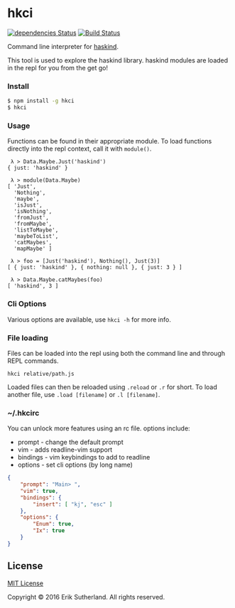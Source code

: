 # hkci

[![dependencies Status](https://david-dm.org/MrRacoon/haskind/status.svg)](https://david-dm.org/MrRacoon/hkci)
[![Build Status](https://travis-ci.org/MrRacoon/hkci.svg?branch=master)](https://travis-ci.org/MrRacoon/hkci)

Command line interpreter for [haskind](https://github.com/MrRacoon/haskind).

This tool is used to explore the haskind library. haskind modules are loaded in
the repl for you from the get go!

### Install

```bash
$ npm install -g hkci
$ hkci
```

### Usage

Functions can be found in their appropriate module. To load functions directly
into the repl context, call it with `module()`.

```shell
 λ > Data.Maybe.Just('haskind')
{ just: 'haskind' }

 λ > module(Data.Maybe)
[ 'Just',
  'Nothing',
  'maybe',
  'isJust',
  'isNothing',
  'fromJust',
  'fromMaybe',
  'listToMaybe',
  'maybeToList',
  'catMaybes',
  'mapMaybe' ]

 λ > foo = [Just('haskind'), Nothing(), Just(3)]
[ { just: 'haskind' }, { nothing: null }, { just: 3 } ]

 λ > Data.Maybe.catMaybes(foo)
[ 'haskind', 3 ]
```

### Cli Options

Various options are available, use `hkci -h` for more info.

### File loading

Files can be loaded into the repl using both the command line and through REPL
commands.

`hkci relative/path.js`

Loaded files can then be reloaded using `.reload` or `.r` for short. To load
another file, use `.load [filename]` or `.l [filename]`.

### ~/.hkcirc

You can unlock more features using an rc file. options include:

* prompt - change the default prompt
* vim - adds readline-vim support
* bindings - vim keybindings to add to readline
* options - set cli options (by long name)

```json
{
    "prompt": "Main> ",
    "vim": true,
    "bindings": {
        "insert": [ "kj", "esc" ]
    },
    "options": {
        "Enum": true,
        "Ix": true
    }
}

```
## License

[MIT License](http://opensource.org/licenses/MIT)

Copyright &copy; 2016 Erik Sutherland. All rights reserved.
